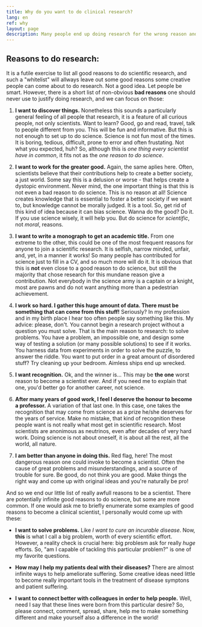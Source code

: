 ```yaml
---
title: Why do you want to do clinical research?
lang: en
ref: why
layout: page
description: Many people end up doing research for the wrong reason and, believe me, this happens all too often in clinical trials too.
---
```


## Reasons to do research:

It is a futile exercise to list all good reasons to do scientific research, and such a "whitelist" will allways leave out some good reasons some creative people can come about to do research. Not a good idea. Let people be smart. However, there is a short list of non-obvious **bad reasons** one should never use to justify doing research, and we can focus on those:

1. **I want to discover things.** Nonetheless this sounds a particularly general feeling of all people that research, it is a feature of all curious people, not only scientists. Want to learn? Good, go and read, travel, talk to people different from you. This will be fun and informative. But this is not enough to set up to do science. Science is not fun most of the times. It is boring, tedious, difficult, prone to error and often frustating. Not what you expected, huh? So, although this is _one thing every scientist have in common_, it fits not as the _one reason to do science_. 

2. **I want to work for the greater good.** Again, the same aplies here. Often, scientists believe that their contributions help to create a better society, a just world. Some say this is a delusion or worse - that helps create a dystopic environment. Never mind, the one important thing is that this is not even a bad reason to do science. This is no reason at all! Science creates knowledge that is essential to foster a better society if we want to, but knowledge cannot be morally judged. It is a tool. So, get rid of this kind of idea because it can bias science. Wanna do the good? Do it. If you use science wisely, it will help you. But do science for _scientific_, not _moral_, reasons.

3. **I want to write a monograph to get an academic title.** From one extreme to the other, this could be one of the most frequent reasons for anyone to join a scientific research. It is selfish, narrow minded, unfair, and, yet, in a manner it works! So many people has contributed for science just to fill in a CV, and so much more will do it. It is obvious that this is **not** even close to a good reason to do science, but still the majority that chose research for this mundane reason give a contribution. Not everybody in the science army is a captain or a knight, most are pawns and do not want anything more than a pedestrian achievement. 

4. **I work so hard. I gather this huge amount of data. There must be something that can come from this stuff!** Seriously? In my profession and in my birth place I hear too often people say something like this. My advice: please, don't. You cannot begin a research project without a question you must solve. That is the main reason to research: to solve problems. You have a problem, an impossible one, and design some way of testing a solution (or many possible solutions) to see if it works. You harness data from experiments in order to solve the puzzle, to answer the riddle. You want to put order in a great amount of disordered stuff? Try cleaning up your bedroom. Aimless ships end up wrecked.

5. **I want recognition.** Ok, and the winner is... This may be **the one** worst reason to become a scientist ever. And if you need me to explain that one, you'd better go for another career, not science.

6. **After many years of good work, I feel I deserve the honour to become a professor.** A variation of that last one. In this case, one takes the recognition that may come from science as a prize he/she deserves for the years of service. Make no mistake, that kind of recognition these people want is not really what most get in scientific research. Most scientists are anonimous as neutrinos, even after decades of very hard work. Doing science is not about oneself, it is about all the rest, all the world, all nature.

7. **I am better than anyone in doing this.** Red flag, here! The most dangerous reason one could invoke to become a scientist. Often the cause of great problems and misunderstandings, and a source of trouble for sure. Be good, do not think you are good. Make things the right way and come up with original ideas and you're naturally be pro!

And so we end our little list of really awfull reasons to be a scientist. There are potentially infinite good reasons to do science, but some are more common. If one would ask me to briefly enumerate some examples of good reasons to become a clinical scientist, I personally would come up with these:

- **I want to solve problems.** Like _I want to cure an incurable disease_. Now, **this** is what I call a big problem, worth of every scientific effort. However, a reality check is crucial here: big problesm ask for really _huge_ efforts. So, "am I capable of tackling this particular problem?" is one of my favorite questions.

- **How may I help my patients deal with their diseases?** There are almost infinite ways to help ameliorate suffering. Some creative ideas need little to become really important tools in the treatment of disease symptons and patient suffering.

- **I want to connect better with colleagues in order to help people.** Well, need I say that these lines were born from this particular desire? So, please connect, comment, spread, share, help me to make something different and make yourself also a difference in the world!
